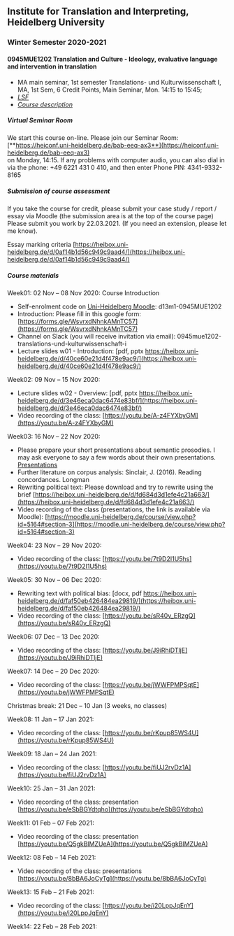 ## Institute for Translation and Interpreting, Heidelberg University
### Winter Semester 2020-2021
#### 0945MUE1202 Translation and Culture - Ideology, evaluative language and intervention in translation
- MA main seminar, 1st semester  Translations- und Kulturwissenschaft I, MA, 1st Sem, 6 Credit Points, Main Seminar, Mon.	14:15 to 15:45;
- [*LSF*](https://lsf.uni-heidelberg.de/qisserver/rds?state=verpublish&status=init&vmfile=no&publishid=323890&moduleCall=webInfo&publishConfFile=webInfo&publishSubDir=veranstaltung)
- [*Course description*](../teach2020-21-WS.md#0945MUE1202)

##### Virtual Seminar Room

We start this course on-line. Please join our Seminar Room:  
[**https://heiconf.uni-heidelberg.de/bab-eeq-ax3**](https://heiconf.uni-heidelberg.de/bab-eeq-ax3)  
on Monday, 14:15. If any problems with computer audio, you can also dial in via the phone: +49 6221 431 0 410, and then enter Phone PIN: 4341-9332-8165

##### Submission of course assessment

If you take the course for credit, please submit your case study / report / essay via Moodle (the submission area is at the top of the course page)
Please submit you work by 22.03.2021. (If you need an extension, please let me know).

Essay marking criteria [https://heibox.uni-heidelberg.de/d/0af14b1d56c949c9aad4/](https://heibox.uni-heidelberg.de/d/0af14b1d56c949c9aad4/)

##### Course materials

Week01: 02 Nov – 08 Nov 2020: Course Introduction  
- Self-enrolment code on [Uni-Heidelberg Moodle](https://moodle.uni-heidelberg.de/): d13m1-0945MUE1202
- Introduction: Please fill in this google form: [https://forms.gle/WsvrxdNhnkAMnTC57](https://forms.gle/WsvrxdNhnkAMnTC57)
- Channel on Slack (you will receive invitation via email): 0945mue1202-translations-und-kulturwissenschaft-i
- Lecture slides w01 - Introduction: [pdf, pptx https://heibox.uni-heidelberg.de/d/40ce60e21d4f478e9ac9/](https://heibox.uni-heidelberg.de/d/40ce60e21d4f478e9ac9/)

Week02: 09 Nov – 15 Nov 2020:
- Lecture slides w02 - Overview: [pdf, pptx https://heibox.uni-heidelberg.de/d/3e46eca0dac6474e83bf/](https://heibox.uni-heidelberg.de/d/3e46eca0dac6474e83bf/)
- Video recording of the class: [https://youtu.be/A-z4FYXbyGM](https://youtu.be/A-z4FYXbyGM)

Week03: 16 Nov – 22 Nov 2020:
- Please prepare your short presentations about semantic prosodies. I may ask everyone to say a few words about their own presentations. [Presentations](https://heibox.uni-heidelberg.de/d/ea87e2db464d42a1bec5/)
- Further literature on corpus analysis: Sinclair, J. (2016). Reading concordances. Longman
- Rewriting political text: Please download and try to rewrite using the brief [https://heibox.uni-heidelberg.de/d/fd684d3d1efe4c21a663/](https://heibox.uni-heidelberg.de/d/fd684d3d1efe4c21a663/)
- Video recording of the class (presentations, the link is available via Moodle): [https://moodle.uni-heidelberg.de/course/view.php?id=5164#section-3](https://moodle.uni-heidelberg.de/course/view.php?id=5164#section-3)

Week04: 23 Nov – 29 Nov 2020:
- Video recording of the class: [https://youtu.be/7t9D2I1U5hs](https://youtu.be/7t9D2I1U5hs)

Week05: 30 Nov – 06 Dec 2020:
- Rewriting text with political bias: [docx, pdf https://heibox.uni-heidelberg.de/d/faf50eb426484ea29819/](https://heibox.uni-heidelberg.de/d/faf50eb426484ea29819/)
- Video recording of the class: [https://youtu.be/sR40v_ERzgQ](https://youtu.be/sR40v_ERzgQ)

Week06: 07 Dec – 13 Dec 2020:
- Video recording of the class: [https://youtu.be/J9iRhiDTljE](https://youtu.be/J9iRhiDTljE)

Week07: 14 Dec – 20 Dec 2020:
- Video recording of the class: [https://youtu.be/jWWFPMPSqtE](https://youtu.be/jWWFPMPSqtE)

Christmas break: 21 Dec – 10 Jan (3 weeks, no classes)  

Week08: 11 Jan – 17 Jan 2021:
- Video recording of the class: [https://youtu.be/rKpup85WS4U](https://youtu.be/rKpup85WS4U)

Week09: 18 Jan – 24 Jan 2021:
- Video recording of the class: [https://youtu.be/fiUJ2rvDz1A](https://youtu.be/fiUJ2rvDz1A)

Week10: 25 Jan – 31 Jan 2021:
- Video recording of the class: presentation [https://youtu.be/eSbBGYdtqho](https://youtu.be/eSbBGYdtqho)

Week11: 01 Feb – 07 Feb 2021:   
- Video recording of the class: presentation [https://youtu.be/Q5gkBlMZUeA](https://youtu.be/Q5gkBlMZUeA)

Week12: 08 Feb – 14 Feb 2021:
- Video recording of the class: presentations [https://youtu.be/8bBA6JoCyTg](https://youtu.be/8bBA6JoCyTg)

Week13: 15 Feb – 21 Feb 2021:
- Video recording of the class: [https://youtu.be/i20LppJqEnY](https://youtu.be/i20LppJqEnY)

Week14: 22 Feb – 28 Feb 2021:
